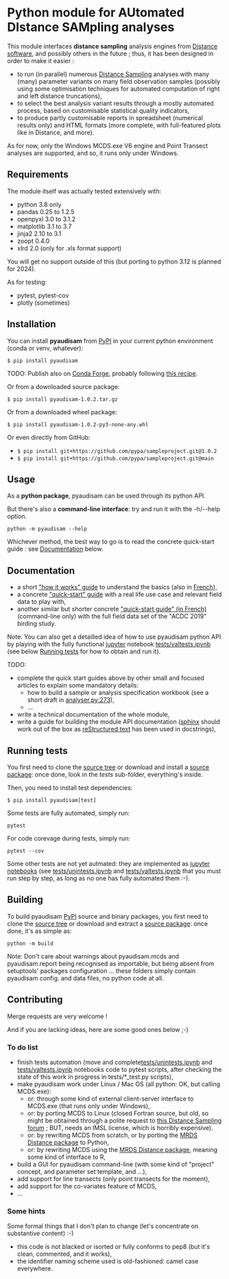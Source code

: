 # Python module for AUtomated DIstance SAMpling analyses

This module interfaces **distance sampling** analysis engines from [Distance software](https://distancesampling.org/), and possibly others in the future ; thus, it has been designed in order to make it easier :
* to run (in parallel) numerous [Distance Sampling](https://en.wikipedia.org/wiki/Distance_sampling) analyses with many (many) parameter variants on many field observation samples
  (possibly using some optimisation techniques for automated computation of right and left distance truncations),
* to select the best analysis variant results through a mostly automated process, based on customisable statistical
  quality indicators,
* to produce partly customisable reports in spreadsheet (numerical results only) and HTML formats
  (more complete, with full-featured plots like in Distance, and more).

As for now, only the Windows MCDS.exe V6 engine and Point Transect analyses are supported, and so, it runs only under Windows.

## Requirements

The module itself was actually tested extensively with:
* python 3.8 only
* pandas 0.25 to 1.2.5
* openpyxl 3.0 to 3.1.2
* matplotlib 3.1 to 3.7
* jinja2 2.10 to 3.1
* zoopt 0.4.0
* xlrd 2.0 (only for .xls format support)

You will get no support outside of this (but porting to python 3.12 is planned for 2024).

As for testing:
* pytest, pytest-cov
* plotly (sometimes)

## Installation

You can install **pyaudisam** from [PyPI](https://pypi.org/project/pyaudisam/) in your current python environment (conda or venv, whatever):

`$ pip install pyaudisam`

TODO: Publish also on [Conda Forge](https://conda-forge.org/), probably following [this recipe](https://jacobtomlinson.dev/posts/2020/publishing-open-source-python-packages-on-github-pypi-and-conda-forge/#conda-forge).  

Or from a downloaded source package:

`$ pip install pyaudisam-1.0.2.tar.gz`

Or from a downloaded wheel package:

`$ pip install pyaudisam-1.0.2-py3-none-any.whl`

Or even directly from GitHub:

* `$ pip install git+https://github.com/pypa/sampleproject.git@1.0.2`
* `$ pip install git+https://github.com/pypa/sampleproject.git@main`

## Usage

As a **python package**, pyaudisam can be used through its python API.

But there's also a **command-line interface**: try and run it with the -h/--help option.

`python -m pyaudisam --help`

Whichever method, the best way to go is to read the concrete quick-start guide : see [Documentation](#documentation) below.

## Documentation

* a short ["how it works" guide](https://github.com/denmedius/pyaudisam/blob/main/docs/how-it-works/how-it-works-en.md) to understand the basics (also in [French](https://github.com/denmedius/pyaudisam/blob/main/docs/how-it-works/how-it-works-fr.md)),
* a concrete ["quick-start" guide](https://github.com/denmedius/pyaudisam/blob/main/docs/howto-acdc19-nat/howto.md) with a real life use case and relevant field data to play with,
* another similar but shorter concrete ["quick-start guide" (in French)](http://jpmeuret.free.fr/ds/acdc19/materiau-public.zip) (command-line only) with the full field data set of the "ACDC 2019" birding study.

Note: You can also get a detailled idea of how to use pyaudisam python API by playing with the fully functional [jupyter](https://jupyter.org/) notebook [tests/valtests.ipynb](https://github.com/denmedius/pyaudisam/blob/main/tests/valtests.ipynb) (see below [Running tests](#running-tests) for how to obtain and run it).

TODO:
* complete the quick start guides above by other small and focused articles to explain some mandatory details:
  - how to build a sample or analysis specification workbook (see a short draft in [analyser.py:273](https://github.com/denmedius/pyaudisam/blob/main/pyaudisam/analyser.py)),
  - ...
* write a technical documentation of the whole module,
* write a guide for building the module API documentation ([sphinx](https://www.sphinx-doc.org/) should work out of the box as [reStructured text](https://en.wikipedia.org/wiki/ReStructuredText) has been used in docstrings),

## Running tests

You first need to clone the [source tree](https://github.com/denmedius/pyaudisam) or download and install a [source package](https://pypi.org/project/pyaudisam/#files): once done, look in the _tests_ sub-folder, everything's inside.

Then, you need to install test dependencies:

`$ pip install pyaudisam[test]`

Some tests are fully automated, simply run:

  `pytest`

For code corevage during tests, simply run:

  `pytest --cov`

Some other tests are not yet autmated: they are implemented as [jupyter notebooks](https://jupyter.org/) (see [tests/unintests.ipynb](https://github.com/denmedius/pyaudisam/blob/main/tests/unintests.ipynb) and [tests/valtests.ipynb](https://github.com/denmedius/pyaudisam/blob/main/tests/valtests.ipynb) that you must run step by step, as long as no one has fully automated them :-).

## Building

To build pyaudisam [PyPI](https://pypi.org/project/pyaudisam/) source and binary packages, you first need to clone the [source tree](https://github.com/denmedius/pyaudisam) or download and extract a [source package](https://pypi.org/project/pyaudisam/#files): once done, it's as simple as:

`python -m build`

Note: Don't care about warnings about pyaudisam.mcds and pyaudisam.report being recognised as importable,
 but being absent from setuptools' packages configuration ... these folders simply contain
 pyaudisam config. and data files, no python code at all.

## Contributing

Merge requests are very welcome !

And if you are lacking ideas, here are some good ones below ;-)

### To do list

* finish tests automation (move and complete[tests/unintests.ipynb](https://github.com/denmedius/pyaudisam/blob/main/tests/unintests.ipynb) and [tests/valtests.ipynb](https://github.com/denmedius/pyaudisam/blob/main/tests/valtests.ipynb) notebooks code to pytest scripts, after checking the state of this work in progress in tests/\*\_test.py scripts),
* make pyaudisam work under Linux / Mac OS (all python: OK, but calling MCDS.exe):
  - or: through some kind of external client-server interface to MCDS.exe (that runs only under Windows),
  - or: by porting MCDS to Linux (closed Fortran source, but old, so might be obtained through a polite request to [this Distance Sampling forum](https://groups.google.com/g/distance-sampling) ; BUT, needs an IMSL license, which is horribly expensive).
  - or: by rewriting MCDS from scratch, or by porting the [MRDS Distance package](https://distancesampling.org/) to Python,
  - or: by rewriting MCDS using the [MRDS Distance package](https://distancesampling.org/), meaning some kind of interface to R,
* build a GUI for pyaudisam command-line (with some kind of "project" concept, and parameter set template, and ...),
* add support for line transects (only point transects for the moment),
* add support for the co-variates feature of MCDS,
* ...

### Some hints

Some formal things that I don't plan to change (let's concentrate on substantive content) :-)
* this code is not blacked or isorted or fully conforms to pep8 (but it's clean, commented, and it works),
* the identifier naming scheme used is old-fashioned: camel case everywhere.
